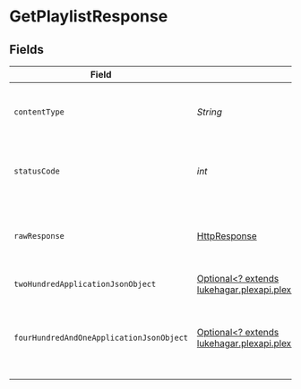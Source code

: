 # GetPlaylistResponse


## Fields

| Field                                                                                                                                                           | Type                                                                                                                                                            | Required                                                                                                                                                        | Description                                                                                                                                                     |
| --------------------------------------------------------------------------------------------------------------------------------------------------------------- | --------------------------------------------------------------------------------------------------------------------------------------------------------------- | --------------------------------------------------------------------------------------------------------------------------------------------------------------- | --------------------------------------------------------------------------------------------------------------------------------------------------------------- |
| `contentType`                                                                                                                                                   | *String*                                                                                                                                                        | :heavy_check_mark:                                                                                                                                              | HTTP response content type for this operation                                                                                                                   |
| `statusCode`                                                                                                                                                    | *int*                                                                                                                                                           | :heavy_check_mark:                                                                                                                                              | HTTP response status code for this operation                                                                                                                    |
| `rawResponse`                                                                                                                                                   | [HttpResponse<InputStream>](https://docs.oracle.com/en/java/javase/11/docs/api/java.net.http/java/net/http/HttpResponse.html)                                   | :heavy_check_mark:                                                                                                                                              | Raw HTTP response; suitable for custom response parsing                                                                                                         |
| `twoHundredApplicationJsonObject`                                                                                                                               | [Optional<? extends lukehagar.plexapi.plexapi.models.operations.GetPlaylistResponseBody>](../../models/operations/GetPlaylistResponseBody.md)                   | :heavy_minus_sign:                                                                                                                                              | The playlist                                                                                                                                                    |
| `fourHundredAndOneApplicationJsonObject`                                                                                                                        | [Optional<? extends lukehagar.plexapi.plexapi.models.operations.GetPlaylistPlaylistsResponseBody>](../../models/operations/GetPlaylistPlaylistsResponseBody.md) | :heavy_minus_sign:                                                                                                                                              | Unauthorized - Returned if the X-Plex-Token is missing from the header or query.                                                                                |